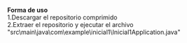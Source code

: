 <strong>Forma de uso </strong> <br>
1.Descargar el repositorio comprimido <br>
2.Extraer el repositorio y ejecutar el archivo "src\main\java\com\example\inicial1\Inicial1Application.java"
